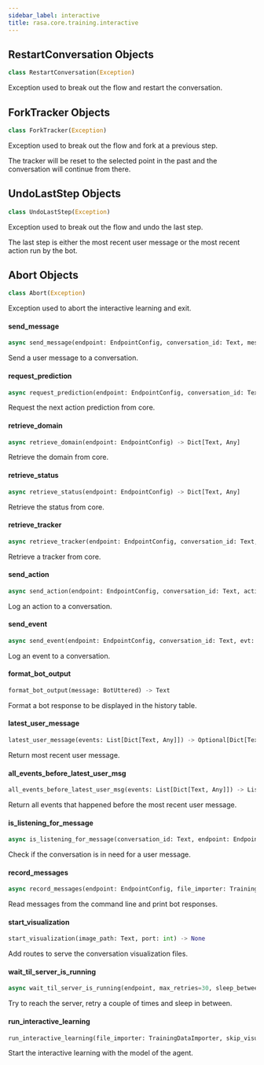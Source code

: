 ```yaml
---
sidebar_label: interactive
title: rasa.core.training.interactive
---
```


## RestartConversation Objects

```python
class RestartConversation(Exception)
```

Exception used to break out the flow and restart the conversation.

## ForkTracker Objects

```python
class ForkTracker(Exception)
```

Exception used to break out the flow and fork at a previous step.

The tracker will be reset to the selected point in the past and the
conversation will continue from there.

## UndoLastStep Objects

```python
class UndoLastStep(Exception)
```

Exception used to break out the flow and undo the last step.

The last step is either the most recent user message or the most
recent action run by the bot.

## Abort Objects

```python
class Abort(Exception)
```

Exception used to abort the interactive learning and exit.

#### send\_message

```python
async send_message(endpoint: EndpointConfig, conversation_id: Text, message: Text, parse_data: Optional[Dict[Text, Any]] = None) -> Dict[Text, Any]
```

Send a user message to a conversation.

#### request\_prediction

```python
async request_prediction(endpoint: EndpointConfig, conversation_id: Text) -> Dict[Text, Any]
```

Request the next action prediction from core.

#### retrieve\_domain

```python
async retrieve_domain(endpoint: EndpointConfig) -> Dict[Text, Any]
```

Retrieve the domain from core.

#### retrieve\_status

```python
async retrieve_status(endpoint: EndpointConfig) -> Dict[Text, Any]
```

Retrieve the status from core.

#### retrieve\_tracker

```python
async retrieve_tracker(endpoint: EndpointConfig, conversation_id: Text, verbosity: EventVerbosity = EventVerbosity.ALL) -> Dict[Text, Any]
```

Retrieve a tracker from core.

#### send\_action

```python
async send_action(endpoint: EndpointConfig, conversation_id: Text, action_name: Text, policy: Optional[Text] = None, confidence: Optional[float] = None, is_new_action: bool = False) -> Dict[Text, Any]
```

Log an action to a conversation.

#### send\_event

```python
async send_event(endpoint: EndpointConfig, conversation_id: Text, evt: Union[List[Dict[Text, Any]], Dict[Text, Any]]) -> Dict[Text, Any]
```

Log an event to a conversation.

#### format\_bot\_output

```python
format_bot_output(message: BotUttered) -> Text
```

Format a bot response to be displayed in the history table.

#### latest\_user\_message

```python
latest_user_message(events: List[Dict[Text, Any]]) -> Optional[Dict[Text, Any]]
```

Return most recent user message.

#### all\_events\_before\_latest\_user\_msg

```python
all_events_before_latest_user_msg(events: List[Dict[Text, Any]]) -> List[Dict[Text, Any]]
```

Return all events that happened before the most recent user message.

#### is\_listening\_for\_message

```python
async is_listening_for_message(conversation_id: Text, endpoint: EndpointConfig) -> bool
```

Check if the conversation is in need for a user message.

#### record\_messages

```python
async record_messages(endpoint: EndpointConfig, file_importer: TrainingDataImporter, conversation_id: Text = DEFAULT_SENDER_ID, max_message_limit: Optional[int] = None, skip_visualization: bool = False) -> None
```

Read messages from the command line and print bot responses.

#### start\_visualization

```python
start_visualization(image_path: Text, port: int) -> None
```

Add routes to serve the conversation visualization files.

#### wait\_til\_server\_is\_running

```python
async wait_til_server_is_running(endpoint, max_retries=30, sleep_between_retries=1) -> bool
```

Try to reach the server, retry a couple of times and sleep in between.

#### run\_interactive\_learning

```python
run_interactive_learning(file_importer: TrainingDataImporter, skip_visualization: bool = False, conversation_id: Text = uuid.uuid4().hex, server_args: Dict[Text, Any] = None) -> None
```

Start the interactive learning with the model of the agent.

